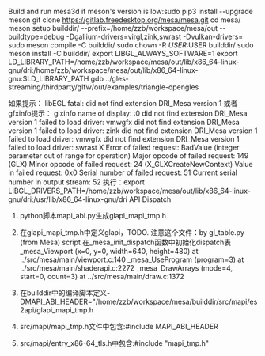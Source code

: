 Build and run mesa3d
if meson's version is low:sudo pip3 install --upgrade meson
git clone https://gitlab.freedesktop.org/mesa/mesa.git
cd mesa/ meson setup builddir/ --prefix=/home/zzb/workspace/mesa/out --buildtype=debug -Dgallium-drivers=virgl,zink,swrast -Dvulkan-drivers=
sudo meson compile -C builddir/
sudo chown -R $USER:$USER builddir/
sudo meson install -C builddir/
export LIBGL_ALWAYS_SOFTWARE=1
export LD_LIBRARY_PATH=/home/zzb/workspace/mesa/out/lib/x86_64-linux-gnu/dri:/home/zzb/workspace/mesa/out/lib/x86_64-linux-gnu:$LD_LIBRARY_PATH 
gdb ../gles-streaming/thirdparty/glfw/out/examples/triangle-opengles


如果提示：
libEGL fatal: did not find extension DRI_Mesa version 1
或者gfxinfo提示：
glxinfo
name of display: :0
did not find extension DRI_Mesa version 1
failed to load driver: vmwgfx
did not find extension DRI_Mesa version 1
failed to load driver: zink
did not find extension DRI_Mesa version 1
failed to load driver: vmwgfx
did not find extension DRI_Mesa version 1
failed to load driver: swrast
X Error of failed request:  BadValue (integer parameter out of range for operation)
  Major opcode of failed request:  149 (GLX)
  Minor opcode of failed request:  24 (X_GLXCreateNewContext)
  Value in failed request:  0x0
  Serial number of failed request:  51
  Current serial number in output stream:  52
执行：export LIBGL_DRIVERS_PATH=/home/zzb/workspace/mesa/out/lib/x86_64-linux-gnu/dri:/usr/lib/x86_64-linux-gnu/dri
API Dispatch
1. python脚本mapi_abi.py生成glapi_mapi_tmp.h
2. 在glapi_mapi_tmp.h中定义glapi，TODO. 注意这个文件：by gl_table.py (from Mesa) script
在_mesa_init_dispatch函数中初始化dispatch表
_mesa_Viewport (x=0, y=0, width=640, height=480) at ../src/mesa/main/viewport.c:140
_mesa_UseProgram (program=3) at ../src/mesa/main/shaderapi.c:2272
_mesa_DrawArrays (mode=4, start=0, count=3) at ../src/mesa/main/draw.c:1372


3. 在builddir中的编译脚本定义-DMAPI_ABI_HEADER=\"/home/zzb/workspace/mesa/builddir/src/mapi/es2api/glapi_mapi_tmp.h
4. src/mapi/mapi_tmp.h文件中包含:#include MAPI_ABI_HEADER
5. src/mapi/entry_x86-64_tls.h中包含:#include "mapi_tmp.h"
